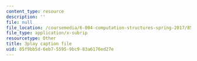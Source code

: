 ```yaml
---
content_type: resource
description: ''
file: null
file_location: /coursemedia/6-004-computation-structures-spring-2017/85f9bb5d6eb755959bc983a6176ed27e_9eWKuWyXYKY.vtt
file_type: application/x-subrip
resourcetype: Other
title: 3play caption file
uid: 85f9bb5d-6eb7-5595-9bc9-83a6176ed27e
---
```


